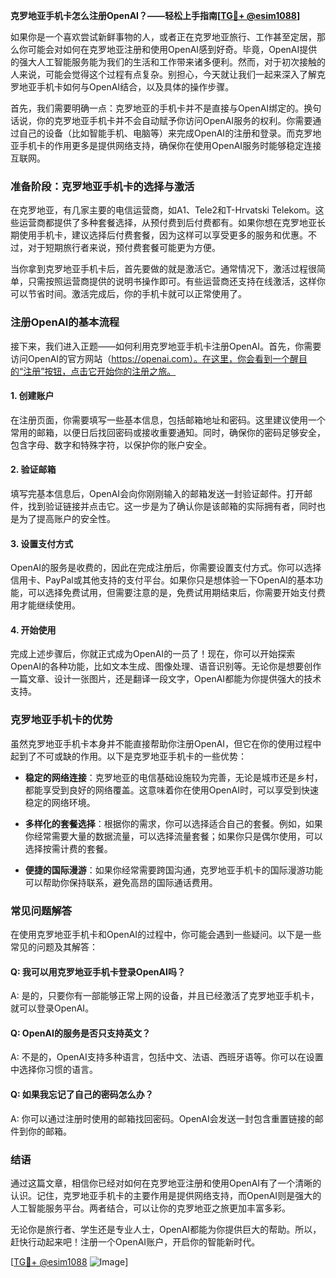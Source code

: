 **克罗地亚手机卡怎么注册OpenAI？——轻松上手指南[[TG💪+ @esim1088](https://t.me/s/esim1088)]**

如果你是一个喜欢尝试新鲜事物的人，或者正在克罗地亚旅行、工作甚至定居，那么你可能会对如何在克罗地亚注册和使用OpenAI感到好奇。毕竟，OpenAI提供的强大人工智能服务能为我们的生活和工作带来诸多便利。然而，对于初次接触的人来说，可能会觉得这个过程有点复杂。别担心，今天就让我们一起来深入了解克罗地亚手机卡如何与OpenAI结合，以及具体的操作步骤。

首先，我们需要明确一点：克罗地亚的手机卡并不是直接与OpenAI绑定的。换句话说，你的克罗地亚手机卡并不会自动赋予你访问OpenAI服务的权利。你需要通过自己的设备（比如智能手机、电脑等）来完成OpenAI的注册和登录。而克罗地亚手机卡的作用更多是提供网络支持，确保你在使用OpenAI服务时能够稳定连接互联网。

### **准备阶段：克罗地亚手机卡的选择与激活**

在克罗地亚，有几家主要的电信运营商，如A1、Tele2和T-Hrvatski Telekom。这些运营商都提供了多种套餐选择，从预付费到后付费都有。如果你想在克罗地亚长期使用手机卡，建议选择后付费套餐，因为这样可以享受更多的服务和优惠。不过，对于短期旅行者来说，预付费套餐可能更为方便。

当你拿到克罗地亚手机卡后，首先要做的就是激活它。通常情况下，激活过程很简单，只需按照运营商提供的说明书操作即可。有些运营商还支持在线激活，这样你可以节省时间。激活完成后，你的手机卡就可以正常使用了。

### **注册OpenAI的基本流程**

接下来，我们进入正题——如何利用克罗地亚手机卡注册OpenAI。首先，你需要访问OpenAI的官方网站（https://openai.com）。在这里，你会看到一个醒目的“注册”按钮，点击它开始你的注册之旅。

#### **1. 创建账户**

在注册页面，你需要填写一些基本信息，包括邮箱地址和密码。这里建议使用一个常用的邮箱，以便日后找回密码或接收重要通知。同时，确保你的密码足够安全，包含字母、数字和特殊字符，以保护你的账户安全。

#### **2. 验证邮箱**

填写完基本信息后，OpenAI会向你刚刚输入的邮箱发送一封验证邮件。打开邮件，找到验证链接并点击它。这一步是为了确认你是该邮箱的实际拥有者，同时也是为了提高账户的安全性。

#### **3. 设置支付方式**

OpenAI的服务是收费的，因此在完成注册后，你需要设置支付方式。你可以选择信用卡、PayPal或其他支持的支付平台。如果你只是想体验一下OpenAI的基本功能，可以选择免费试用，但需要注意的是，免费试用期结束后，你需要开始支付费用才能继续使用。

#### **4. 开始使用**

完成上述步骤后，你就正式成为OpenAI的一员了！现在，你可以开始探索OpenAI的各种功能，比如文本生成、图像处理、语音识别等。无论你是想要创作一篇文章、设计一张图片，还是翻译一段文字，OpenAI都能为你提供强大的技术支持。

### **克罗地亚手机卡的优势**

虽然克罗地亚手机卡本身并不能直接帮助你注册OpenAI，但它在你的使用过程中起到了不可或缺的作用。以下是克罗地亚手机卡的一些优势：

- **稳定的网络连接**：克罗地亚的电信基础设施较为完善，无论是城市还是乡村，都能享受到良好的网络覆盖。这意味着你在使用OpenAI时，可以享受到快速稳定的网络环境。
  
- **多样化的套餐选择**：根据你的需求，你可以选择适合自己的套餐。例如，如果你经常需要大量的数据流量，可以选择流量套餐；如果你只是偶尔使用，可以选择按需计费的套餐。

- **便捷的国际漫游**：如果你经常需要跨国沟通，克罗地亚手机卡的国际漫游功能可以帮助你保持联系，避免高昂的国际通话费用。

### **常见问题解答**

在使用克罗地亚手机卡和OpenAI的过程中，你可能会遇到一些疑问。以下是一些常见的问题及其解答：

#### **Q: 我可以用克罗地亚手机卡登录OpenAI吗？**
A: 是的，只要你有一部能够正常上网的设备，并且已经激活了克罗地亚手机卡，就可以登录OpenAI。

#### **Q: OpenAI的服务是否只支持英文？**
A: 不是的，OpenAI支持多种语言，包括中文、法语、西班牙语等。你可以在设置中选择你习惯的语言。

#### **Q: 如果我忘记了自己的密码怎么办？**
A: 你可以通过注册时使用的邮箱找回密码。OpenAI会发送一封包含重置链接的邮件到你的邮箱。

### **结语**

通过这篇文章，相信你已经对如何在克罗地亚注册和使用OpenAI有了一个清晰的认识。记住，克罗地亚手机卡的主要作用是提供网络支持，而OpenAI则是强大的人工智能服务平台。两者结合，可以让你的克罗地亚之旅更加丰富多彩。

无论你是旅行者、学生还是专业人士，OpenAI都能为你提供巨大的帮助。所以，赶快行动起来吧！注册一个OpenAI账户，开启你的智能新时代。

[[TG💪+ @esim1088](https://t.me/s/esim1088) ![Image](https://i.postimg.cc/4NQfJmqS/Snipaste-2025-05-13-00-14-12.png)]